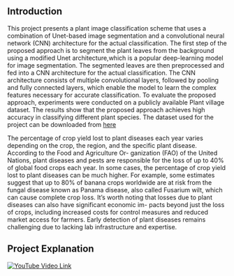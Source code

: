 ## Introduction 
This project presents a plant image classification scheme that uses a combination of Unet-based image segmentation and a convolutional neural
network (CNN) architecture for the actual classification. The first step of the proposed approach is to segment the plant leaves from the
background using a modified Unet architecture,which is a popular deep-learning model for image segmentation. The segmented leaves are
then preprocessed and fed into a CNN architecture for the actual classification. The CNN architecture consists of multiple convolutional layers, 
followed by pooling and fully connected layers, which enable the model to learn the complex features necessary for accurate classification. 
To evaluate the proposed approach, experiments were conducted on a publicly available Plant village dataset. The results show that
the proposed approach achieves high accuracy in classifying different plant species. The dataset used for the project can be downloaded from [here](https://www.kaggle.com/datasets/vipoooool/new-plant-diseases-dataset/download?datasetVersionNumber=2)


The percentage of crop yield lost to plant diseases each year
varies depending on the crop, the region, and the specific
plant disease. According to the Food and Agriculture Or-
ganization (FAO) of the United Nations, plant diseases and
pests are responsible for the loss of up to 40% of global
food crops each year. In some cases, the percentage of
crop yield lost to plant diseases can be much higher. For
example, some estimates suggest that up to 80% of banana
crops worldwide are at risk from the fungal disease known
as Panama disease, also called Fusarium wilt, which can
cause complete crop loss. It’s worth noting that losses due
to plant diseases can also have significant economic im-
pacts beyond just the loss of crops, including increased
costs for control measures and reduced market access for
farmers. Early detection of plant diseases remains challenging due to lacking lab infrastructure and expertise.
## Project Explanation 
[![YouTube Video Link](https://img.youtube.com/vi/eyfjTdy0c60/maxresdefault.jpg)](https://youtu.be/eyfjTdy0c60)

